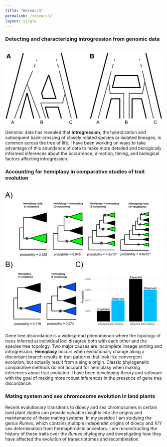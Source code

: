 ```yaml
---
title: "Research"
permalink: /research/
layout: single
---
```


### Detecting and characterizing introgression from genomic data
&nbsp;  
![Figure 3 from Hibbins & Hahn 2019 (Genetics)](../images/research_1.jpg)

Genomic data has revealed that **introgression**, the hybridization and subsequent
back-crossing of closely related species or isolated lineages, is common
across the tree of life. I have been working on ways to take advantage of this
abundance of data to make more detailed and biologically informed inferences about 
the occurrence, direction, timing, and biological factors affecting introgression.

### Accounting for hemiplasy in comparative studies of trait evolution 
&nbsp;
![Figure 6 from Hibbins et al. 2020 (eLife)](../images/research_2.png)

Gene tree discordance is a widespread phenomenon where the topology of trees 
inferred at individual loci disagree both with each other and the species tree 
topology. Two major causes are incomplete lineage sorting and introgression.
**Hemiplasy** occurs when evolutionary change along a discordant branch results 
in trait patterns that look like convergent evolution, but actually result from a 
single origin. Classic phylogenetic comparative methods do not account for hemiplasy
when making inferences about trait evolution. I have been developing theory and software
with the goal of making more robust inferences in the presence of gene tree
discordance. 

### Mating system and sex chromosome evolution in land plants

Recent evolutionary transitions to dioecy and sex chromosomes in certain land plant
clades can provide valuable insights into the origins and maintenance of these mating
systems. In my postdoc I am studying the genus *Rumex*, which contains multiple independet
origins of dioecy and X/Y sex determination from hermaphroditic ancestors. I am 
reconstructing the history of these traits over the *Rumex* phylogeny and investigating
how they have affected the evolution of transcriptomes and recombination. 

